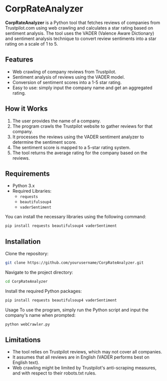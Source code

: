 # CorpRateAnalyzer

**CorpRateAnalyzer** is a Python tool that fetches reviews of companies from Trustpilot.com using web crawling and calculates a star rating based on sentiment analysis. The tool uses the VADER (Valence Aware Dictionary) and sentiment analysis technique to convert review sentiments into a star rating on a scale of 1 to 5.

## Features

- Web crawling of company reviews from Trustpilot.
- Sentiment analysis of reviews using the VADER model.
- Conversion of sentiment scores into a 1-5 star rating.
- Easy to use: simply input the company name and get an aggregated rating.

## How it Works

1. The user provides the name of a company.
2. The program crawls the Trustpilot website to gather reviews for that company.
3. It processes the reviews using the VADER sentiment analyzer to determine the sentiment score.
4. The sentiment score is mapped to a 5-star rating system.
5. The tool returns the average rating for the company based on the reviews.

## Requirements

- Python 3.x
- Required Libraries:
  - `requests`
  - `beautifulsoup4`
  - `vaderSentiment`

You can install the necessary libraries using the following command:

```bash
pip install requests beautifulsoup4 vaderSentiment
```

## Installation
Clone the repository:
```bash
git clone https://github.com/yourusername/CorpRateAnalyzer.git
```
Navigate to the project directory:
```bash
cd CorpRateAnalyzer
```
Install the required Python packages:
```bash
pip install requests beautifulsoup4 vaderSentiment
```
Usage
To use the program, simply run the Python script and input the company's name when prompted:

```bash
python webCrawler.py
```


## Limitations
- The tool relies on Trustpilot reviews, which may not cover all companies.
- It assumes that all reviews are in English (VADER performs best on English text).
- Web crawling might be limited by Trustpilot's anti-scraping measures, and with respect to their robots.txt rules.

